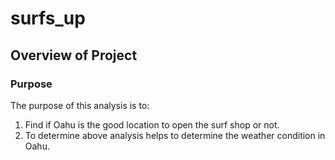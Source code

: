 # surfs_up

## Overview of Project

### Purpose
The purpose of this analysis is to:
1. Find if Oahu is the good location to open the surf shop or not. 
2. To determine above analysis helps to determine the weather condition in Oahu. 

